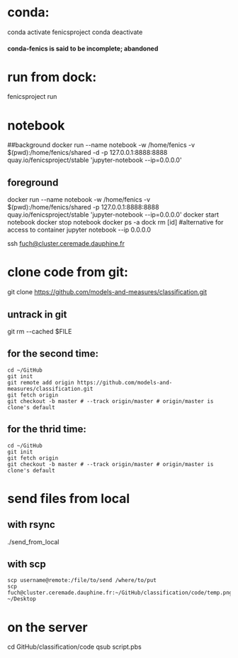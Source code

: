 # conda:
conda activate fenicsproject
conda deactivate
#### conda-fenics is said to be incomplete; abandoned

# run from dock:
fenicsproject run

# notebook
##background
docker run --name notebook -w /home/fenics -v $(pwd):/home/fenics/shared -d -p 127.0.0.1:8888:8888 quay.io/fenicsproject/stable 'jupyter-notebook --ip=0.0.0.0'
## foreground
docker run --name notebook -w /home/fenics -v $(pwd):/home/fenics/shared -p 127.0.0.1:8888:8888 quay.io/fenicsproject/stable 'jupyter-notebook --ip=0.0.0.0'
docker start notebook 
docker stop notebook 
docker ps -a
dock rm [id]
#alternative for access to container
jupyter notebook --ip 0.0.0.0

ssh fuch@cluster.ceremade.dauphine.fr

# clone code from git:
git clone https://github.com/models-and-measures/classification.git
## untrack in git
git rm --cached $FILE

## for the second time:
```
cd ~/GitHub
git init
git remote add origin https://github.com/models-and-measures/classification.git
git fetch origin
git checkout -b master # --track origin/master # origin/master is clone's default
```
## for the thrid time:
```
cd ~/GitHub
git init
git fetch origin
git checkout -b master # --track origin/master # origin/master is clone's default
```

# send files from local
## with rsync
./send_from_local
## with scp
```
scp username@remote:/file/to/send /where/to/put
scp fuch@cluster.ceremade.dauphine.fr:~/GitHub/classification/code/temp.png ~/Desktop
```

# on the server
cd GitHub/classification/code
qsub script.pbs


